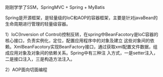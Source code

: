 刚刚学学了SSM，SpringMVC + Spring + MyBatis

Spring是开源框架，是轻量级的IoC和AOP的容器框架，主要是针对javaBean的生命周期进行管理的轻量级容器。

1）IoC(Inversion of Control)控制反转，在spring中BeanFacotory是IoC容器的核心接口，负责实例化，定位，配置应用程序中的对象及建立
这些对象间的依赖。XmlBeanFacotory实现BeanFactory接口，通过获取xml配置文件数据，组成应用对象及对象间的依赖关系。Spring中有三种注
入方式，一是setter注入，二是接口注入，三是构造方法注入。 

2）AOP面向切面编程 
